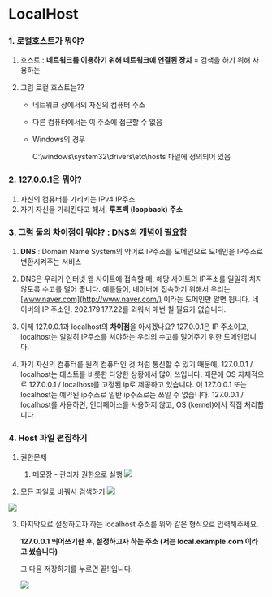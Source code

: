 # LocalHost





### 1. 로컬호스트가 뭐야?

1. 호스트 : **네트워크를 이용하기 위해 네트워크에 연결된 장치** = 검색을 하기 위해 사용하는 

2. 그럼 로컬 호스트는??

   - 네트워크 상에서의 자신의 컴퓨터 주소

   - 다른 컴퓨터에서는 이 주소에 접근할 수 없음

   - Windows의 경우 

     C:\windows\system32\drivers\etc\hosts 파일에 정의되어 있음



### 2. 127.0.0.1은 뭐야?

1. 자신의 컴퓨터를 가리키는 IPv4 IP주소
2. 자기 자신을 가리킨다고 해서, **루프백 (loopback) 주소** 



### 3. 그럼 둘의 차이점이 뭐야? : DNS의 개념이 필요함



1. **DNS** : Domain Name System의 약어로 IP주소를 도메인으로 도메인을 IP주소로 변환시켜주는 서비스

2. DNS은 우리가 인터넷 웹 사이트에 접속할 때, 해당 사이트의 IP주소를 일일히 치지 않도록 수고를 덜어 줍니다.
   예를들어, 네이버에 접속하기 위해서 우리는 [www.naver.com](http://www.naver.com/) 이라는 도메인만 알면 됩니다.
   네이버의 IP 주소인. 202.179.177.22를 외워서 매번 칠 필요가 없습니다.



3. 이제 127.0.0.1과 localhost의 **차이점**을 아시겠나요?
   127.0.0.1은 IP 주소이고, localhost는 일일히 IP주소를 쳐야하는 우리의 수고를 덜어주기 위한 도메인입니다.
4. 자기 자신의 컴퓨터를 원격 컴퓨터인 것 처럼 통신할 수 있기 때문에, 127.0.0.1 / localhost는 테스트를 비롯한 다양한 상황에서 많이 쓰입니다. 때문에 OS 자체적으로 127.0.0.1 / localhost를 고정된 ip로 제공하고 있습니다. 이 127.0.0.1 또는 localhost는 예약된 ip주소로 일반 ip주소로는 쓰일 수 없습니다. 127.0.0.1 / localhost를 사용하면, 인터페이스를 사용하지 않고, OS (kernel)에서 직접 처리합니다.



### 4. Host 파일 편집하기

1. 권한문제 
   1. 메모장 - 관리자 권한으로 실행
      ![](https://postfiles.pstatic.net/MjAxNzAxMTFfMjAx/MDAxNDg0MTI0MjUzOTQy.S0L64m-GbINLD7MKEex-I_ff9UmnJ4aCySKwjAaUFXcg._d0Ry3O2iXWRC9ubHxf7ZoVsa3QsUkRfHts0JWiM4Wsg.JPEG.dpdodpdjo/1.jpg?type=w1)

2. 모든 파일로 바꿔서 검색하기
   ![](https://postfiles.pstatic.net/MjAxNzAxMTFfMTIy/MDAxNDg0MTI0MjU0NzA4.UZ9guG-oL2cnyEc0duHlY1SXRsyfu5Dk5uyFX3n_mb8g.fsxDz3RLAYl-goSxjb8WlooN0nXAX_UxTXwDdLIi4Hsg.JPEG.dpdodpdjo/3.jpg?type=w1)

![](https://postfiles.pstatic.net/MjAxNzAxMTFfODAg/MDAxNDg0MTI0MjU1MTU2.AGSrONfyyvHnnbKj8L7H8esnrn9ohIRLQUXOsx5RjJwg.5d0vRYPupaf6H4w32YY2Rngk19F566NzPi1JZPCczJYg.JPEG.dpdodpdjo/4.jpg?type=w1)



3. 마지막으로 설정하고자 하는 localhost 주소를 위와 같은 형식으로 입력해주세요.

   **127.0.0.1 띄어쓰기한 후, 설정하고자 하는 주소 (저는 local.example.com 이라고 썼습니다)**

   그 다음 저장하기를 누르면 끝!!입니다.

   ![](https://postfiles.pstatic.net/MjAxNzAxMTFfMjE2/MDAxNDg0MTI0MjU1NDky.lB7VTpbjWhAi9i_UY3sSgV6PY3ptQ7SMwk4bG9DK5i0g.nINp5cYqBb8Mbaxfqcf_tYOKbEFK8KXKylDo8EjVhzcg.JPEG.dpdodpdjo/5.jpg?type=w1)
